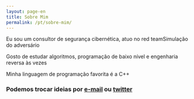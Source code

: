 ```yaml
---
layout: page-en
title: Sobre Mim
permalink: /pt/sobre-mim/
---
```


Eu sou um consultor de segurança cibernética, atuo no <span class="tooltip">red team<span class="tooltiptext">Simulação do adversário</span></span>

Gosto de estudar algoritmos, programação de baixo nível e engenharia reversa às vezes

Minha linguagem de programação favorita é a C++


### Podemos trocar ideias por [e-mail](mailto:growlnx@protonmail.com) ou [twitter](https://twitter.com/growlnx)
